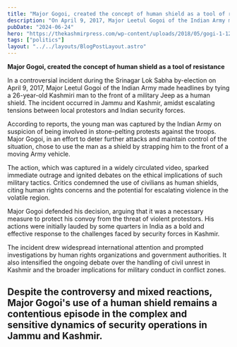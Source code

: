 ```yaml
---
title: "Major Gogoi, created the concept of human shield as a tool of resistance"
description: "On April 9, 2017, Major Leetul Gogoi of the Indian Army made headlines by tying a 26-year-old Kashmiri man to the front of a military Jeep as a human shield."
pubDate: "2024-06-24"
hero: "https://thekashmirpress.com/wp-content/uploads/2018/05/gogi-1-1280x720.jpg"
tags: ["politics"]
layout: "../../layouts/BlogPostLayout.astro"
---
```

**Major Gogoi, created the concept of human shield as a tool of resistance**

In a controversial incident during the Srinagar Lok Sabha by-election on April 9, 2017, Major Leetul Gogoi of the Indian Army made headlines by tying a 26-year-old Kashmiri man to the front of a military Jeep as a human shield. The incident occurred in Jammu and Kashmir, amidst escalating tensions between local protestors and Indian security forces.

According to reports, the young man was captured by the Indian Army on suspicion of being involved in stone-pelting protests against the troops. Major Gogoi, in an effort to deter further attacks and maintain control of the situation, chose to use the man as a shield by strapping him to the front of a moving Army vehicle.

The action, which was captured in a widely circulated video, sparked immediate outrage and ignited debates on the ethical implications of such military tactics. Critics condemned the use of civilians as human shields, citing human rights concerns and the potential for escalating violence in the volatile region.

Major Gogoi defended his decision, arguing that it was a necessary measure to protect his convoy from the threat of violent protestors. His actions were initially lauded by some quarters in India as a bold and effective response to the challenges faced by security forces in Kashmir.

The incident drew widespread international attention and prompted investigations by human rights organizations and government authorities. It also intensified the ongoing debate over the handling of civil unrest in Kashmir and the broader implications for military conduct in conflict zones.

Despite the controversy and mixed reactions, Major Gogoi's use of a human shield remains a contentious episode in the complex and sensitive dynamics of security operations in Jammu and Kashmir.
---